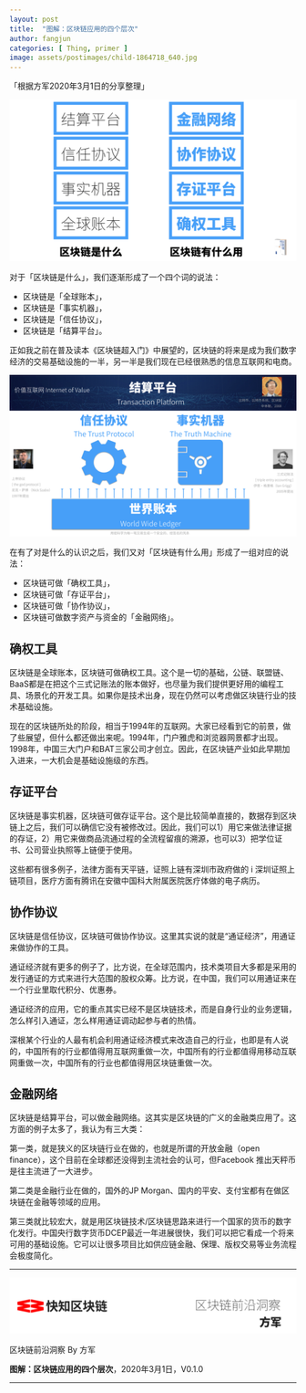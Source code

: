 ```yaml
---
layout: post
title:  "图解：区块链应用的四个层次"
author: fangjun
categories: [ Thing, primer ]
image: assets/postimages/child-1864718_640.jpg
---
```


「根据方军2020年3月1日的分享整理」

![区块链用途](/assets/postimages/blockchain_usage.png)

对于「区块链是什么」，我们逐渐形成了一个四个词的说法：
- 区块链是「全球账本」，
- 区块链是「事实机器」，
- 区块链是「信任协议」，
- 区块链是「结算平台」。

正如我之前在普及读本《区块链超入门》中展望的，区块链的将来是成为我们数字经济的交易基础设施的一半，另一半是我们现在已经很熟悉的信息互联网和电商。

![区块链四个词](/assets/postimages/blockchain_4lines.jpeg)

在有了对是什么的认识之后，我们又对「区块链有什么用」形成了一组对应的说法：

- 区块链可做「确权工具」，
- 区块链可做「存证平台」，
- 区块链可做「协作协议」，
- 区块链可做数字资产与资金的「金融网络」。

## 确权工具

区块链是全球账本，区块链可做确权工具。这个是一切的基础，公链、联盟链、BaaS都是在把这个三式记账法的账本做好，也尽量为我们提供更好用的编程工具、场景化的开发工具。如果你是技术出身，现在仍然可以考虑做区块链行业的技术基础设施。

现在的区块链所处的阶段，相当于1994年的互联网。大家已经看到它的前景，做了些展望，但什么都还做出来呢。1994年，门户雅虎和浏览器网景都才出现。1998年，中国三大门户和BAT三家公司才创立。因此，在区块链产业如此早期加入进来，一大机会是基础设施级的东西。

## 存证平台

区块链是事实机器，区块链可做存证平台。这个是比较简单直接的，数据存到区块链上之后，我们可以确信它没有被修改过。因此，我们可以1）用它来做法律证据的存证，2）用它来做商品流通过程的全流程留痕的溯源，也可以3）把学位证书、公司营业执照等上链便于使用。

这些都有很多例子，法律方面有天平链，证照上链有深圳市政府做的 i 深圳证照上链项目，医疗方面有腾讯在安徽中国科大附属医院医疗体做的电子病历。

## 协作协议

区块链是信任协议，区块链可做协作协议。这里其实说的就是“通证经济”，用通证来做协作的工具。

通证经济就有更多的例子了，比方说，在全球范围内，技术类项目大多都是采用的发行通证的方式来进行大范围的股权众筹。比方说，在中国，我们可以用通证来在一个行业里取代积分、优惠券。

通证经济的应用，它的重点其实已经不是区块链技术，而是自身行业的业务逻辑，怎么样引入通证，怎么样用通证调动起参与者的热情。

深根某个行业的人最有机会利用通证经济模式来改造自己的行业，也即是有人说的，中国所有的行业都值得用互联网重做一次，中国所有的行业都值得用移动互联网重做一次，中国所有的行业也都值得用区块链重做一次。

## 金融网络

区块链是结算平台，可以做金融网络。这其实是区块链的广义的金融类应用了。这方面的例子太多了，我认为有三大类：

第一类，就是狭义的区块链行业在做的，也就是所谓的开放金融（open finance），这个目前在全球都还没得到主流社会的认可，但Facebook 推出天秤币是往主流进了一大进步。

第二类是金融行业在做的，国外的JP Morgan、国内的平安、支付宝都有在做区块链在金融等领域的应用。

第三类就比较宏大，就是用区块链技术/区块链思路来进行一个国家的货币的数字化发行。中国央行数字货币DCEP最近一年进展很快，我们可以把它看成一个将来可用的基础设施。它可以让很多项目比如供应链金融、保理、版权交易等业务流程会极度简化。

---
![技术指南文档](/assets/images/thinkingdoc.png)

区块链前沿洞察 By 方军 

**图解：区块链应用的四个层次**，2020年3月1日，V0.1.0

---


